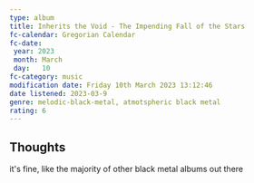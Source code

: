 ```yaml
---
type: album 
title: Inherits the Void - The Impending Fall of the Stars 
fc-calendar: Gregorian Calendar
fc-date: 
 year: 2023
 month: March
 day:   10
fc-category: music
modification date: Friday 10th March 2023 13:12:46
date listened: 2023-03-9
genre: melodic-black-metal, atmotspheric black metal 
rating: 6
---
```

## Thoughts

it's fine, like the majority of other black metal albums out there 